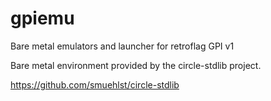 # gpiemu
Bare metal emulators and launcher for retroflag GPI v1

Bare metal environment provided by the circle-stdlib project.

https://github.com/smuehlst/circle-stdlib

